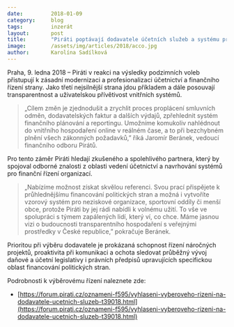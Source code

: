 ```yaml
---
date:         2018-01-09
category:     blog
tags:         inzerát
layout:       post
title:        "Piráti poptávají dodavatele účetních služeb a systému pro finanční řízení"
image:        /assets/img/articles/2018/acco.jpg
author:       Karolína Sadílková
---
```


Praha, 9. ledna 2018 – Piráti v reakci na výsledky podzimních voleb přistupují k zásadní modernizaci a profesionalizaci účetnictví a finančního řízení strany. Jako třetí nejsilnější strana jdou příkladem a dále posouvají transparentnost a uživatelskou přívětivost vnitřních systémů.

> „Cílem změn je zjednodušit a zrychlit proces proplácení smluvních odměn, dodavatelských faktur a dalších výdajů, zpřehlednit systém finančního plánování a reportingu. Umožníme komukoliv nahlédnout do vnitřního hospodaření online v reálném čase, a to při bezchybném plnění všech zákonných požadavků,” říká Jaromír Beránek, vedoucí finančního odboru Pirátů.

Pro tento záměr Piráti hledají zkušeného a spolehlivého partnera, který by spojoval odborné znalosti z oblasti vedení účetnictví a navrhování systémů pro finanční řízení organizací. 

> „Nabízíme možnost získat skvělou referenci. Svou prací přispějete k průhlednějšímu financování politických stran a možná i vytvoříte vzorový systém pro neziskové organizace, sportovní oddíly či menší obce, protože Piráti by jej rádi nabídli k volnému užití. To vše ve spolupráci s týmem zapálených lidí, který ví, co chce. Máme jasnou vizi o budoucnosti transparentního hospodaření s veřejnými prostředky v České republice,” pokračuje Beránek.

Prioritou při výběru dodavatele je prokázaná schopnost řízení náročných projektů, proaktivita při komunikaci a ochota sledovat průběžný vývoj daňové a účetní legislativy i právních předpisů upravujících specifickou oblast financování politických stran.

Podrobnosti k výběrovému řízení naleznete zde:

* [https://forum.pirati.cz/oznameni-f595/vyhlaseni-vyberoveho-rizeni-na-dodavatele-ucetnich-sluzeb-t39018.html](https://forum.pirati.cz/oznameni-f595/vyhlaseni-vyberoveho-rizeni-na-dodavatele-ucetnich-sluzeb-t39018.html)

